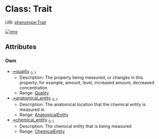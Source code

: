 
# Class: Trait




URI: [phenotype:Trait](http://w3id.org/ontogpt/phenotype/Trait)


[![img](https://yuml.me/diagram/nofunky;dir:TB/class/[ChemicalEntity]<chemical_entity%200..1-%20[Trait],[AnatomicalEntity]<anatomical_entity%200..1-%20[Trait],[Quality]<quality%200..1-%20[Trait],[Quality],[ChemicalEntity],[AnatomicalEntity])](https://yuml.me/diagram/nofunky;dir:TB/class/[ChemicalEntity]<chemical_entity%200..1-%20[Trait],[AnatomicalEntity]<anatomical_entity%200..1-%20[Trait],[Quality]<quality%200..1-%20[Trait],[Quality],[ChemicalEntity],[AnatomicalEntity])

## Attributes


### Own

 * [➞quality](trait__quality.md)  <sub>0..1</sub>
     * Description: The property being measured, or changes in this property, for example, amount, level, increased amount, decreased concentration
     * Range: [Quality](Quality.md)
 * [➞anatomical_entity](trait__anatomical_entity.md)  <sub>0..1</sub>
     * Description: The anatomical location that the chemical entity is measured in
     * Range: [AnatomicalEntity](AnatomicalEntity.md)
 * [➞chemical_entity](trait__chemical_entity.md)  <sub>0..1</sub>
     * Description: The chemical entity that is being measured
     * Range: [ChemicalEntity](ChemicalEntity.md)
